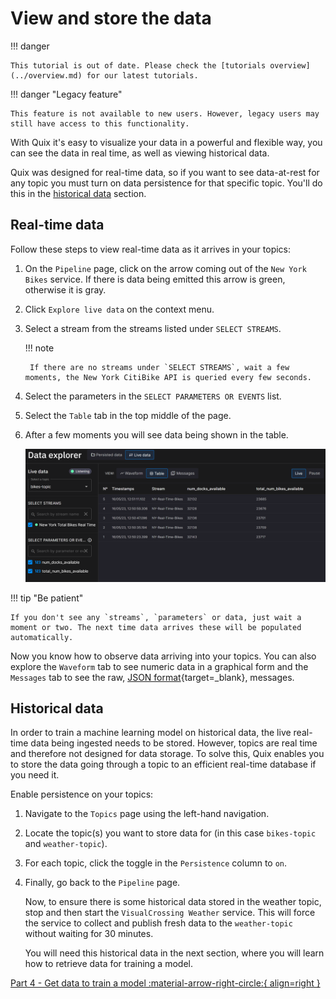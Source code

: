 # View and store the data

!!! danger

    This tutorial is out of date. Please check the [tutorials overview](../overview.md) for our latest tutorials.

!!! danger "Legacy feature"

	This feature is not available to new users. However, legacy users may still have access to this functionality.

With Quix it's easy to visualize your data in a powerful and flexible way, you can see the data in real time, as well as viewing historical data.

Quix was designed for real-time data, so if you want to see data-at-rest for any topic you must turn on data persistence for that specific topic. You'll do this in the [historical data](#historical-data) section.

## Real-time data

Follow these steps to view real-time data as it arrives in your topics:

1. On the `Pipeline` page, click on the arrow coming out of the `New York Bikes` service. If there is data being emitted this arrow is green, otherwise it is gray.

2. Click `Explore live data` on the context menu.

3. Select a stream from the streams listed under `SELECT STREAMS`.

	!!! note 

		If there are no streams under `SELECT STREAMS`, wait a few moments, the New York CitiBike API is queried every few seconds.

4. Select the parameters in the `SELECT PARAMETERS OR EVENTS` list.

5. Select the `Table` tab in the top middle of the page.

6. After a few moments you will see data being shown in the table.

	![CitiBike data](./images/data.png)

!!! tip "Be patient"

	If you don't see any `streams`, `parameters` or data, just wait a moment or two. The next time data arrives these will be populated automatically.

Now you know how to observe data arriving into your topics. You can also explore the `Waveform` tab to see numeric data in a graphical form and the `Messages` tab to see the raw, [JSON format](https://en.wikipedia.org/wiki/JSON){target=_blank}, messages.

## Historical data

In order to train a machine learning model on historical data, the live real-time data being ingested needs to be stored. However, topics are real time and therefore not designed for data storage. To solve this, Quix enables you to store the data going through a topic to an efficient real-time database if you need it.

Enable persistence on your topics:

1. Navigate to the `Topics` page using the left-hand navigation.

2. Locate the topic(s) you want to store data for (in this case `bikes-topic` and `weather-topic`).

3. For each topic, click the toggle in the `Persistence` column to `on`.

4. Finally, go back to the `Pipeline` page.
	
	Now, to ensure there is some historical data stored in the weather topic, stop and then start the `VisualCrossing Weather` service. This will force the service to collect and publish fresh data to the `weather-topic` without waiting for 30 minutes. 

	You will need this historical data in the next section, where you will learn how to retrieve data for training a model. 

[Part 4 - Get data to train a model :material-arrow-right-circle:{ align=right }](4-train.md)
